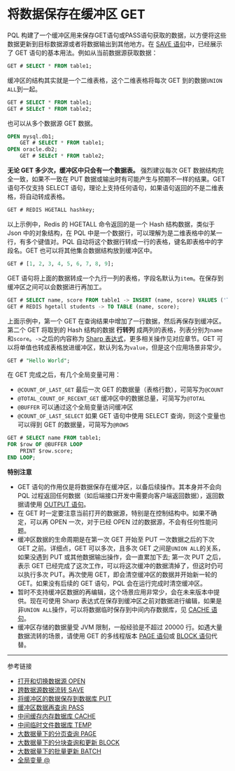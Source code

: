 # 将数据保存在缓冲区 GET

PQL 构建了一个缓冲区用来保存GET语句或PASS语句获取的数据，以方便将这些数据更新到目标数据源或者将数据输出到其他地方。在 [SAVE 语句](/pql/save.md)中，已经展示了 GET 语句的基本用法。例如从当前数据源获取数据：

```sql
GET # SELECT * FROM table1;
```

缓冲区的结构其实就是一个二维表格，这个二维表格将每次 GET 到的数据`UNION ALL`到一起。

```sql
GET # SELECT * FROM table1;
GET # SELEcT * FROM table2;
```

也可以从多个数据源 GET 数据。

```sql
OPEN mysql.db1;
    GET # SELECT * FROM table1;
OPEN oracle.db2;
    GET # SELEcT * FROM table2;
```

**无论 GET 多少次，缓冲区中只会有一个数据表。** 强烈建议每次 GET 数据结构完全一致，如果不一致在 PUT 数据或输出时有可能产生与预期不一样的结果。GET 语句不仅支持 SELECT 语句，理论上支持任何语句，如果语句返回的不是二维表格，将自动转成表格。

```sql
GET # REDIS HGETALL hashkey;
```

以上示例中，Redis 的 HGETALL 命令返回的是一个 Hash 结构数据，类似于 Json 中的对象结构，在 PQL 中是一个数据行，可以理解为是二维表格中的某一行，有多个键值对。PQL 自动将这个数据行转成一行的表格，键名即表格中的字段名。GET 也可以将其他集合数据结构放到缓冲区中。

```sql
GET # [1, 2, 3, 4, 5, 6, 7, 8, 9];
```

GET 语句将上面的数据转成一个九行一列的表格，字段名默认为`item`。在保存到缓冲区之间可以会数据进行再加工。

```sql
GET # SELECT name, score FROM table1 -> INSERT (name, score) VALUES ('Tom', 89);
GET # REDIS hgetall students -> TO TABLE (name, score);
```

上面示例中，第一个 GET 在查询结果中增加了一行数据，然后再保存到缓冲区。第二个 GET 将取到的 Hash 结构的数据 **行转列** 成两列的表格，列表分别为`name`和`score`。`->`之后的内容称为 [Sharp 表达式](/pql/sharp.md)，更多相关操作见对应章节。GET 可以将单值也转成表格放进缓冲区，默认列名为`value`，但是这个应用场景非常少。

```sql
GET # "Hello World";
```

在 GET 完成之后，有几个全局变量可用：

* `@COUNT_OF_LAST_GET` 最后一次 GET 的数据量（表格行数），可简写为`@COUNT`
* `@TOTAL_COUNT_OF_RECENT_GET` 缓冲区中的数据总量，可简写为`@TOTAL`
* `@BUFFER` 可以通过这个全局变量访问缓冲区
* `@COUNT_OF_LAST_SELECT` 如果 GET 语句中使用 SELECT 查询，则这个变量也可以得到 GET 的数据量，可简写为`@ROWS`

```sql
GET # SELECT name FROM table1;
FOR $row OF @BUFFER LOOP
    PRINT $row.score;
END LOOP;
```

**特别注意**

* GET 语句的作用仅是将数据保存在缓冲区，以备后续操作。其本身并不会向 PQL 过程返回任何数据（如后端接口开发中需要向客户端返回数据），返回数据请使用 [OUTPUT 语句](/pql/output.md)。
* 在 GET 时一定要注意当前打开的数据源，特别是在控制结构中。如果不确定，可以再 OPEN 一次，对于已经 OPEN 过的数据源，不会有任何性能问题。
* 缓冲区数据的生命周期是在第一次 GET 开始至 PUT 一次数据之后的下次 GET 之前。详细点，GET 可以多次，且多次 GET 之间是`UNION ALL`的关系，如果没遇到 PUT 或其他数据输出操作，会一直累加下去; 第一次 PUT 之后，表示 GET 已经完成了这次工作，可以将这次缓冲的数据清掉了，但这时仍可以执行多次 PUT。再次使用 GET，即会清空缓冲区的数据并开始新一轮的 GET。如果没有后续的 GET 语句，PQL 会在运行完成时清空缓冲区。
* 暂时不支持缓冲区数据的再编辑，这个场景应用非常少，会在未来版本中提供。现在可使用 Sharp 表达式在保存到缓冲区之前对数据进行编辑，如果是非`UNION ALL`操作，可以将数据临时保存到中间内存数据库，见 [CACHE 语句](/pql/cache.md)。
* 缓冲区存储的数据量受 JVM 限制，一般经验是不超过 20000 行。如遇大量数据流转的场景，请使用 GET 的多线程版本 [PAGE 语句](/pql/page.md)或 [BLOCK 语句](/pql/block.md)代替。

---
参考链接

* [打开和切换数据源 OPEN](/pql/open.md)
* [跨数据源数据流转 SAVE](/pql/save.md)
* [将缓冲区的数据保存到数据库 PUT](/pql/put.md)
* [缓冲区数据再查询 PASS](/pql/pass.md)
* [中间缓存内存数据库 CACHE](/pql/cache.md)
* [中间临时文件数据库 TEMP](/pql/temp.md)
* [大数据量下的分页查询 PAGE](/pql/page.md)
* [大数据量下的分块查询和更新 BLOCK](/pql/block.md)
* [大数据量下的批量更新 BATCH](/pql/batch.md)
* [全局变量 @](/pql/global-variable.md)